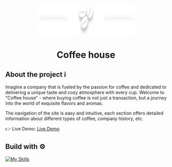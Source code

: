 <p align="center">
  <img src='src/assets/line_white_beans.svg' width="300" height="100" display="block" margin-left="50%" text-align="center" />
</p>

# <p align="center">Coffee house</p>

## About the project ℹ️
Imagine a company that is fueled by the passion for coffee and dedicated to delivering a unique taste and cozy atmosphere with every cup. Welcome to "Coffee house" - where buying coffee is not just a transaction, but a journey into the world of exquisite flavors and aromas.

The navigation of the site is easy and intuitive, each section offers detailed information about different types of coffee, company history, etc.

👉 Live Demo: [Live Demo](https://coffee-house-art.netlify.app/)


## Build with ⚙️

[![My Skills](https://skillicons.dev/icons?i=html,css,scss,js,react)](https://skillicons.dev)